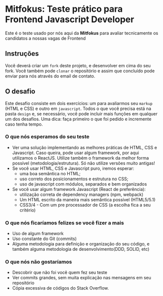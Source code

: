 # Mitfokus: Teste prático para Frontend Javascript Developer

Este é o teste usado por nós aqui da **Mitfokus** para avaliar tecnicamente os candidatos a nossas vagas de Frontend

## Instruções

Você deverá criar um `fork` deste projeto, e desenvolver em cima do seu fork. Você também pode `clonar` o repositório e assim que concluído pode enviar para nós através do email de contato.

## O desafio

Este desafio consiste em dois exercícios: um para avaliarmos seu `markup` (HTML e CSS) e outro em `javascript`. Todos o que você precisa está na pasta `design` e, se necessário, você pode incluir mais funções em qualquer um dos desafios.
Uma dica: faça primeiro o que foi pedido e incremente caso tenha tempo.

### O que nós esperamos do seu teste

* Ver uma solução implementando as melhores práticas de HTML, CSS e Javascript. Caso queira, pode usar algum framework, por aqui utilizamos o ReactJS. Utilize também o framework da melhor forma possível (metodologia/estrutura). Só não utilize versões muito antigas!
* Se você usar HTML, CSS e Javascript puro, iremos esperar:
  * uma boa semântica no HTML;
  * uso correto dos posicionamentos e estrutura no CSS;
  * uso de javascript com módulos, separados e bem organizados
* Se você usar algum framework Javascript (React de preferência):
  * utilização correta de dependency managers (npm, webpack)
  * Um HTML escrito da maneira mais semântica possível (HTML5/5.1)
  * CSS3/4 - Com um pre processador de CSS (a escolha fica a seu critério)

### O que nós ficaríamos felizes se você fizer a mais

* Uso de algum framework
* Uso constante do Git (commits)
* Alguma metodologia para definição e organização do seu código, e também alguma metodologia de desenvolvimento(DDD, SOLID, etc)

### O que nós não gostaríamos

* Descobrir que não foi você quem fez seu teste
* Ver commits grandes, sem muita explicação nas mensagens em seu repositório
* Cópia excessiva de códigos do Stack Overflow.

